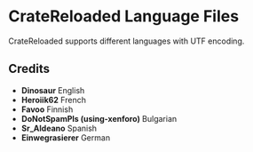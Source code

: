 # CrateReloaded Language Files

CrateReloaded supports different languages with UTF encoding.

## Credits

* **Dinosaur** English
* **Heroiik62** French
* **Favoo** Finnish
* **DoNotSpamPls (using-xenforo)** Bulgarian
* **Sr_Aldeano** Spanish
* **Einwegrasierer** German
